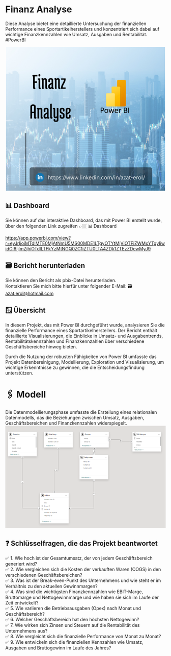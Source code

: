 # Finanz Analyse

Diese Analyse bietet eine detaillierte Untersuchung der finanziellen Performance eines Sportartikelherstellers und konzentriert sich dabei auf wichtige Finanzkennzahlen wie Umsatz, Ausgaben und Rentabilität. #PowerBI

<div style="display: flex; justify-content: center;">
    <a href="https://www.linkedin.com/in/azat-erol/" target="_blank" title="Zu LinkedIn Seite von Azat Erol wechseln">
        <img src="https://github.com/4zatero7/Finanz_Analyse/blob/main/cover_finanz_analyse.png?raw=true" alt="ss" width="500"/>
    </a>
</div>

## 📊 Dashboard 
Sie können auf das interaktive Dashboard, das mit Power BI erstellt wurde, über den folgenden Link zugreifen 👉🏼 📊 Dashboard

https://app.powerbi.com/view?r=eyJrIjoiMTdlMTE0MjAtNmU5MS00MDE1LTgyOTYtMjVlOTFiZWMxYTgyIiwidCI6IjlmZjhiOTdlLTFkYzMtNGQ0ZC1iZTU0LTA4ZDk1ZTEzZDcwMyJ9


## 🗃️ Bericht herunterladen 
Sie können den Bericht als pbix-Datei herunterladen.<br>
Kontaktieren Sie mich bitte hierfür unter folgender E-Mail: 🗃️ azat.erol@hotmail.com 

## 🪟 Übersicht 
In diesem Projekt, das mit Power BI durchgeführt wurde, analysieren Sie die finanzielle Performance eines Sportartikelherstellers. Der Bericht enthält detaillierte Visualisierungen, die Einblicke in Umsatz- und Ausgabentrends, Rentabilitätskennzahlen und Finanzkennzahlen über verschiedene Geschäftsbereiche hinweg bieten.

Durch die Nutzung der robusten Fähigkeiten von Power BI umfasste das Projekt Datenbereinigung, Modellierung, Exploration und Visualisierung, um wichtige Erkenntnisse zu gewinnen, die die Entscheidungsfindung unterstützen.



# 🖇️ Modell 
Die Datenmodellierungsphase umfasste die Erstellung eines relationalen Datenmodells, das die Beziehungen zwischen Umsatz, Ausgaben, Geschäftsbereichen und Finanzkennzahlen widerspiegelt.<br>
![ModelView](https://github.com/4zatero7/Finanz_Analyse/blob/main/semantik_modell.png?raw=true)

## ❓ Schlüsselfragen, die das Projekt beantwortet 
✅ 1. Wie hoch ist der Gesamtumsatz, der von jedem Geschäftsbereich generiert wird? <br>
✅ 2. Wie vergleichen sich die Kosten der verkauften Waren (COGS) in den verschiedenen Geschäftsbereichen? <br>
✅ 3. Was ist der Break-even-Punkt des Unternehmens und wie steht er im Verhältnis zu den aktuellen Gewinnmargen? <br>
✅ 4. Was sind die wichtigsten Finanzkennzahlen wie EBIT-Marge, Bruttomarge und Nettogewinnmarge und wie haben sie sich im Laufe der Zeit entwickelt? <br>
✅ 5. Wie variieren die Betriebsausgaben (Opex) nach Monat und Geschäftsbereich? <br>
✅ 6. Welcher Geschäftsbereich hat den höchsten Nettogewinn? <br>
✅ 7. Wie wirken sich Zinsen und Steuern auf die Rentabilität des Unternehmens aus? <br>
✅ 8. Wie vergleicht sich die finanzielle Performance von Monat zu Monat? <br>
✅ 9. Wie entwickeln sich die finanziellen Kennzahlen wie Umsatz, Ausgaben und Bruttogewinn im Laufe des Jahres?<br>
